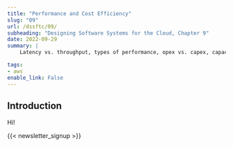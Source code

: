 ```yaml
---
title: "Performance and Cost Efficiency"
slug: "09"
url: /dssftc/09/
subheading: "Designing Software Systems for the Cloud, Chapter 9"
date: 2022-09-29
summary: |
    Latency vs. throughput, types of performance, opex vs. capex, capacity and scaling planning.

tags:
- aws
enable_link: False
---
```


## Introduction

Hi!

{{< newsletter_signup >}}